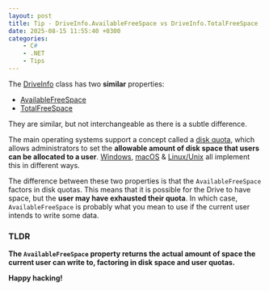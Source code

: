 ```yaml
---
layout: post
title: Tip - DriveInfo.AvailableFreeSpace vs DriveInfo.TotalFreeSpace
date: 2025-08-15 11:55:40 +0300
categories:
    - C#
    - .NET
    - Tips
---
```


The [DriveInfo](https://learn.microsoft.com/en-us/dotnet/api/system.io.driveinfo?view=net-9.0) class has two **similar** properties:

- [AvailableFreeSpace](https://learn.microsoft.com/en-us/dotnet/api/system.io.driveinfo.availablefreespace?view=net-9.0)
- [TotalFreeSpace](https://learn.microsoft.com/en-us/dotnet/api/system.io.driveinfo.totalfreespace?view=net-9.0)

They are similar, but not interchangeable as there is a subtle difference.

The main operating systems support a concept called a [disk quota](https://en.wikipedia.org/wiki/Disk_quota), which allows administrators to set the **allowable amount of disk space that users can be allocated to a user**. [Windows](https://learn.microsoft.com/en-us/windows/win32/fileio/managing-disk-quotas), [macOS](https://discussions.apple.com/thread/253623300) & [Linux/Unix](https://docs.redhat.com/en/documentation/red_hat_enterprise_linux/7/html/storage_administration_guide/ch-disk-quotas) all implement this in different ways.

The difference between these two properties is that the `AvailableFreeSpace` factors in disk quotas. This means that it is possible for the Drive to have space, but the **user may have exhausted their quota**. In which case, `AvailableFreeSpace` is probably what you mean to use if the current user intends to write some data.

### TLDR

**The `AvailableFreeSpace` property returns the actual amount of space the current user can write to, factoring in disk space and user quotas.**

**Happy hacking!**
